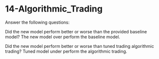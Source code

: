 # 14-Algorithmic_Trading

Answer the following questions:

Did the new model perform better or worse than the provided baseline model?
The new model over perform the baseline model.
  
Did the new model perform better or worse than tuned trading algorithmic trading?
Tuned model under perform the algorithmic trading.
